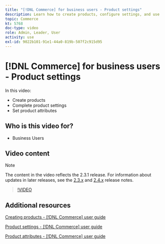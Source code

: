 ```yaml
---
title: "[!DNL Commerce] for business users - Product settings"
description: Learn how to create products, configure settings, and use attributes.
topic: Commerce
kt: 5768
doc-type: video
role: Admin, Leader, User
activity: use
exl-id: 9022b101-91e1-44a0-819b-507f2c915d95
---
```

# [!DNL Commerce] for business users - Product settings

In this video:

- Create products
- Complete product settings
- Set product attributes

## Who is this video for?

- Business Users

## Video content

>[!NOTE]
>
>The content in the video reflects the 2.3.1 release. For information about updates in later releases, see the [ 2.3.x](https://devdocs.magento.com/guides/v2.3/release-notes/bk-release-notes.html) and [2.4.x](https://devdocs.magento.com/guides/v2.4/release-notes/bk-release-notes.html) release notes.

>[!VIDEO](https://video.tv.adobe.com/v/35953?quality=12&learn=on)

## Additional resources

[Creating products - [!DNL Commerce] user guide](https://docs.magento.com/user-guide/catalog/product-create.html)

[Product settings - [!DNL Commerce] user guide](https://docs.magento.com/user-guide/catalog/settings.html)

[Product attributes - [!DNL Commerce] user guide](https://docs.magento.com/user-guide/catalog/product-attributes.html)
